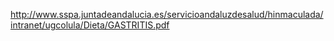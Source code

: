 http://www.sspa.juntadeandalucia.es/servicioandaluzdesalud/hinmaculada/intranet/ugcolula/Dieta/GASTRITIS.pdf